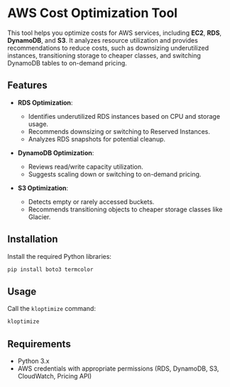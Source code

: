 # **AWS Cost Optimization Tool**

This tool helps you optimize costs for AWS services, including **EC2**, **RDS**, **DynamoDB**, and **S3**. It analyzes resource utilization and provides recommendations to reduce costs, such as downsizing underutilized instances, transitioning storage to cheaper classes, and switching DynamoDB tables to on-demand pricing.

## **Features**

- **RDS Optimization**:
  - Identifies underutilized RDS instances based on CPU and storage usage.
  - Recommends downsizing or switching to Reserved Instances.
  - Analyzes RDS snapshots for potential cleanup.
  
- **DynamoDB Optimization**:
  - Reviews read/write capacity utilization.
  - Suggests scaling down or switching to on-demand pricing.
  
- **S3 Optimization**:
  - Detects empty or rarely accessed buckets.
  - Recommends transitioning objects to cheaper storage classes like Glacier.

## **Installation**

Install the required Python libraries:

```bash
pip install boto3 termcolor
```

## **Usage**

Call the `kloptimize` command:

```python
kloptimize
```

## **Requirements**
- Python 3.x
- AWS credentials with appropriate permissions (RDS, DynamoDB, S3, CloudWatch, Pricing API)
